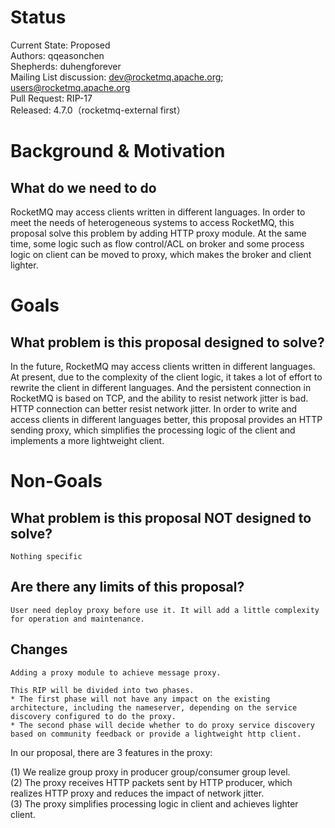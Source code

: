 # Status

Current State: Proposed    
Authors: qqeasonchen    
Shepherds: duhengforever    
Mailing List discussion: dev@rocketmq.apache.org; users@rocketmq.apache.org    
Pull Request: RIP-17   
Released: 4.7.0（rocketmq-external first）    
  
# Background & Motivation
## What do we need to do
 
RocketMQ may access clients written in different languages. In order to meet the needs of heterogeneous systems to access RocketMQ, this proposal solve this problem by adding HTTP proxy module. At the same time, some logic such as flow control/ACL on broker and some process logic on client can be moved to proxy, which makes the broker and client lighter.

# Goals
## What problem is this proposal designed to solve?

In the future, RocketMQ may access clients written in different languages. At present, due to the complexity of the client logic, it takes a lot of effort to rewrite the client in different languages. And the persistent connection in RocketMQ is based on TCP, and the ability to resist network jitter is bad. HTTP connection can better resist network jitter. In order to write and access clients in different languages better, this proposal provides an HTTP sending proxy, which simplifies the processing logic of the client and implements a more lightweight client.

# Non-Goals
## What problem is this proposal NOT designed to solve?

    Nothing specific

## Are there any limits of this proposal?

    User need deploy proxy before use it. It will add a little complexity for operation and maintenance.

## Changes
    Adding a proxy module to achieve message proxy.

    This RIP will be divided into two phases.
    * The first phase will not have any impact on the existing architecture, including the nameserver, depending on the service discovery configured to do the proxy.
    * The second phase will decide whether to do proxy service discovery based on community feedback or provide a lightweight http client.

In our proposal, there are 3 features in the proxy:

(1)   We realize group proxy in producer group/consumer group level.    
(2)   The proxy receives HTTP packets sent by HTTP producer, which realizes HTTP proxy and reduces the impact of network jitter.    
(3)   The proxy simplifies processing logic in client and achieves lighter client.     